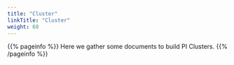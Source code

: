 ```yaml
---
title: "Cluster"
linkTitle: "Cluster"
weight: 60
---
```


{{% pageinfo %}}
Here we gather some documents to build PI Clusters.
{{% /pageinfo %}}


